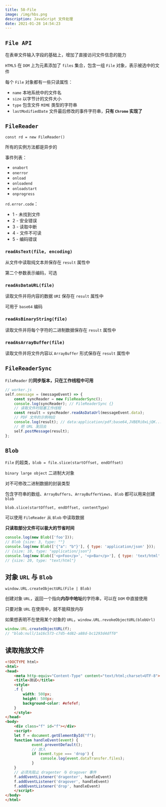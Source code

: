 ```yaml
---
title: 58-File
image: /img/hbs.png
description: JavaScript 文件处理
date: 2021-01-28 14:54:23
---
```



## `File API`

在表单文件输入字段的基础上，增加了直接访问文件信息的能力

`HTML5` 在 `DOM` 上为元素添加了 `files` 集合，包含一组 `File` 对象，表示被选中的文件

每个 `File` 对象都有一些只读属性：
  - `name` 本地系统中的文件名
  - `size` 以字节计的文件大小
  - `type` 包含文件 `MIME` 类型的字符串
  - `lastModifiedDate` 文件最后修改的事件字符串，**只有 `Chrome` 实现了**

## `FileReader`

`const rd = new FileReader()`

所有的实例方法都是异步的

事件列表：
  - `onabort`
  - `onerror`
  - `onload`
  - `onloadend`
  - `onloadstart`
  - `onprogress`

`rd.error.code`：
  - 1 - 未找到文件
  - 2 - 安全错误
  - 3 - 读取中断
  - 4 - 文件不可读
  - 5 - 编码错误

### `readAsText(file, encoding)`

从文件中读取纯文本并保存在 `result` 属性中

第二个参数表示编码，可选

### `readAsDataURL(file)`

读取文件并将内容的数据 `URI` 保存在 `result` 属性中

可用于 `base64` 编码

### `readAsBinaryString(file)`

读取文件并将每个字符的二进制数据保存在 `result` 属性中

### `readAsArrayBuffer(file)`

读取文件并将文件内容以 `ArrayBuffer` 形式保存在 `result` 属性中

## `FileReaderSync`

`FileReader` 的**同步版本，只在工作线程中可用**

```js
// worker.js
self.omessage = (messageEvent) => {
	const syncReader = new FileReaderSync();
	console.log(syncReader); // FileReaderSync {}
	// 读取文件时阻塞工作线程
	const result = syncReader.readAsDataUrl(messageEvent.data);
	// PDF 文件的示例响应
	console.log(result); // data:application/pdf;base64,JVBERi0xLjQK...
	// 把 URL 发回去
	self.postMessage(result);
}; 
```

## `Blob`

`File` 的超类，`blob = file.slice(startOffset, endOffset)`

`binary large object` 二进制大对象

对不可修改二进制数据的封装类型

包含字符串的数组、`ArrayBuffers`、`ArrayBufferViews`、`Blob` 都可以用来创建 `blob`

`blob.slice(startOffset, endOffset, contentType)`

可以使用 `FileReader` 从 `Blob` 中读取数据

**只读取部分文件可以极大的节省时间**

```js
console.log(new Blob(['foo']));
// Blob {size: 3, type: ""}
console.log(new Blob(['{"a": "b"}'], { type: 'application/json' }));
// {size: 10, type: "application/json"}
console.log(new Blob(['<p>Foo</p>', '<p>Bar</p>'], { type: 'text/html' }));
// {size: 20, type: "text/html"} 
```

## 对象 `URL` 与 `Blob`

`window.URL.createObjectURL(File | Blob)`

创建对象 `URL`，返回一个指向**内存中地址**的字符串，可以在 `DOM` 中直接使用

只要对象 `URL` 在使用中，就不能释放内存

如果想表明不在使用某个对象的 `URL`，`window.URL.revokeObjectURL(blobUrl)`

```js
window.URL.createObjectURL(f);
// "blob:null/1a16c573-c7d5-4d82-a88d-bc1293d4dff0"
```

## 读取拖放文件

```html
<!DOCTYPE html>
<html>
<head>
	<meta http-equiv="Content-Type" content="text/html;charset=UTF-8">
	<title>测试</title>
	<style>
	.f {
		width: 500px;
		height: 500px;
		background-color: #efefef;
	}
	</style>
</head>
<body>
    <div class="f" id="f"></div>
    <script>
    let f = document.getElementById("f");
    function handleEvent(event) {
			event.preventDefault();
			// 放入
			if (event.type === 'drop') {
				console.log(event.dataTransfer.files);
			}
    }
    // 必须先阻止 dragenter 与 dragover 事件
    f.addEventListener('dragenter', handleEvent)
    f.addEventListener('dragover', handleEvent)
    f.addEventListener('drop', handleEvent)
    </script>
</body>
</html>
```